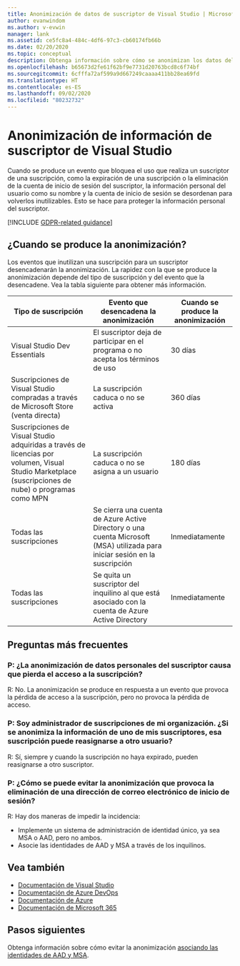 ```yaml
---
title: Anonimización de datos de suscriptor de Visual Studio | Microsoft Docs
author: evanwindom
ms.author: v-evwin
manager: lank
ms.assetid: ce5fc8a4-484c-4df6-97c3-cb60174fb66b
ms.date: 02/20/2020
ms.topic: conceptual
description: Obtenga información sobre cómo se anonimizan los datos del suscriptor cuando se pierde el acceso a las suscripciones.
ms.openlocfilehash: b65673d2fe61f62bf9e7731d20763bcd8c6f74bf
ms.sourcegitcommit: 6cfffa72af599a9d667249caaaa411bb28ea69fd
ms.translationtype: HT
ms.contentlocale: es-ES
ms.lasthandoff: 09/02/2020
ms.locfileid: "80232732"
---
```

# <a name="anonymization-of-visual-studio-subscriber-information"></a>Anonimización de información de suscriptor de Visual Studio
Cuando se produce un evento que bloquea el uso que realiza un suscriptor de una suscripción, como la expiración de una suscripción o la eliminación de la cuenta de inicio de sesión del suscriptor, la información personal del usuario como su nombre y la cuenta de inicio de sesión se desordenan para volverlos inutilizables.  Esto se hace para proteger la información personal del suscriptor.

[!INCLUDE [GDPR-related guidance](includes/gdpr-intro-sentence.md)]

## <a name="when-does-anonymization-occur"></a>¿Cuando se produce la anonimización?
Los eventos que inutilizan una suscripción para un suscriptor desencadenarán la anonimización.  La rapidez con la que se produce la anonimización depende del tipo de suscripción y del evento que la desencadene. Vea la tabla siguiente para obtener más información.

| Tipo de suscripción                                                                                                                       | Evento que desencadena la anonimización                                                                                                     | Cuando se produce la anonimización |
|-----------------------------------------------------------------------------------------------------------------------------------------|------------------------------------------------------------------------------------------------------------|---------------------------|
| Visual Studio Dev Essentials                                                                                                            | El suscriptor deja de participar en el programa o no acepta los términos de uso                                    | 30 días               |
| Suscripciones de Visual Studio compradas a través de Microsoft Store (venta directa)                                                                      | La suscripción caduca o no se activa                                                                   | 360 días                  |
| Suscripciones de Visual Studio adquiridas a través de licencias por volumen, Visual Studio Marketplace (suscripciones de nube) o programas como MPN | La suscripción caduca o no se asigna a un usuario                                                          | 180 días                  |
| Todas las suscripciones                                                                                                                       | Se cierra una cuenta de Azure Active Directory o una cuenta Microsoft (MSA) utilizada para iniciar sesión en la suscripción | Inmediatamente               |
| Todas las suscripciones                                                                                                                       | Se quita un suscriptor del inquilino al que está asociado con la cuenta de Azure Active Directory                                | Inmediatamente               |

## <a name="faq"></a>Preguntas más frecuentes
### <a name="q--does-the-anonymization-of-the-subscribers-personal-information-cause-them-to-lose-access-to-the-subscription"></a>P:  ¿La anonimización de datos personales del suscriptor causa que pierda el acceso a la suscripción?
R:  No.  La anonimización se produce en respuesta a un evento que provoca la pérdida de acceso a la suscripción, pero no provoca la pérdida de acceso.

### <a name="q--im-an-administrator-for-my-organizations-subscriptions--if-one-of-my-subscribers-information-is-anonymized-can-that-subscription-be-reassigned-to-another-user"></a>P:  Soy administrador de suscripciones de mi organización.  ¿Si se anonimiza la información de uno de mis suscriptores, esa suscripción puede reasignarse a otro usuario?
R:  Sí, siempre y cuando la suscripción no haya expirado, pueden reasignarse a otro suscriptor.

### <a name="q-how-can-i-prevent-anonymization-caused-by-deleting-a-sign-in-email-address"></a>P: ¿Cómo se puede evitar la anonimización que provoca la eliminación de una dirección de correo electrónico de inicio de sesión?
R:  Hay dos maneras de impedir la incidencia:
- Implemente un sistema de administración de identidad único, ya sea MSA o AAD, pero no ambos.  
- Asocie las identidades de AAD y MSA a través de los inquilinos. 

## <a name="see-also"></a>Vea también
- [Documentación de Visual Studio](https://docs.microsoft.com/visualstudio/)
- [Documentación de Azure DevOps](https://docs.microsoft.com/azure/devops/)
- [Documentación de Azure](https://docs.microsoft.com/azure/)
- [Documentación de Microsoft 365](https://docs.microsoft.com/microsoft-365/)

## <a name="next-steps"></a>Pasos siguientes
Obtenga información sobre cómo evitar la anonimización [asociando las identidades de AAD y MSA](https://docs.microsoft.com/azure/active-directory/b2b/add-users-administrator).


